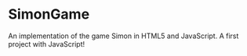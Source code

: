 # SimonGame
An implementation of the game Simon in HTML5 and JavaScript.  A first project with JavaScript!
